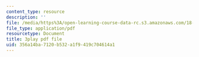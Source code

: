 ```yaml
---
content_type: resource
description: ''
file: /media/https%3A/open-learning-course-data-rc.s3.amazonaws.com/18-06sc-linear-algebra-fall-2011/356a14ba7120b532a1f9419c704614a1_lGGDIGizcQ0.pdf
file_type: application/pdf
resourcetype: Document
title: 3play pdf file
uid: 356a14ba-7120-b532-a1f9-419c704614a1
---
```

